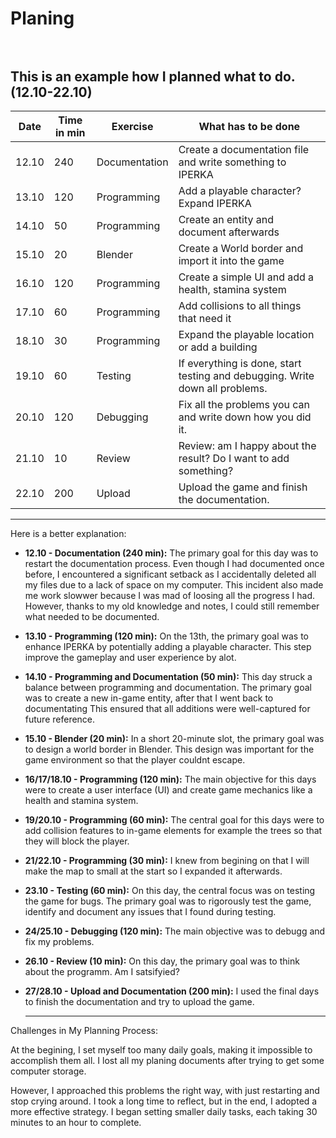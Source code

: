# Planing <br> <br>

This is an example how I planned what to do. (12.10-22.10)
--------------------------------------------------------------------------------------------------------------------------
| Date   | Time in min | Exercise         | What has to be done                                                          |
| ------ | ----------- | ---------------  | ---------------------------------------------------------------------------- |
| 12.10  |          240| Documentation    | Create a documentation file and write something to IPERKA                    |
| 13.10  |          120| Programming      | Add a playable character? Expand IPERKA                                      |
| 14.10  |           50| Programming      | Create an entity and document afterwards                                     |
| 15.10  |           20| Blender          | Create a World border and import it into the game                            |
| 16.10  |          120| Programming      | Create a simple UI and add a health, stamina system                          |
| 17.10  |           60| Programming      | Add collisions to all things that need it                                    |
| 18.10  |           30| Programming      | Expand the playable location or add a building                               |
| 19.10  |           60| Testing          | If everything is done, start testing and debugging. Write down all problems. |
| 20.10  |          120| Debugging        | Fix all the problems you can and write down how you did it.                  |
| 21.10  |           10| Review           | Review: am I happy about the result? Do I want to add something?             |
| 22.10  |          200| Upload           | Upload the game and finish the documentation.                                |
--------------------------------------------------------------------------------------------------------------------------


Here is a better explanation:

- **12.10 - Documentation (240 min):** The primary goal for this day was to restart the documentation process. Even though I had documented once before, I encountered a significant setback as I accidentally deleted all my files due to a lack of space on my computer. This incident also made me work slowwer because I was mad of loosing all the progress I had. However, thanks to my old knowledge and notes, I could still remember what needed to be documented.

- **13.10 - Programming (120 min):** On the 13th, the primary goal was to enhance IPERKA by potentially adding a playable character. This step improve the gameplay and user experience by alot.

- **14.10 - Programming and Documentation (50 min):** This day struck a balance between programming and documentation. The primary goal was to create a new in-game entity, after that I went back to documentating This ensured that all additions were well-captured for future reference.

- **15.10 - Blender (20 min):** In a short 20-minute slot, the primary goal was to design a world border in Blender. This design was important for the game environment so that the player couldnt escape.

- **16/17/18.10 - Programming (120 min):** The main objective for this days were to create a user interface (UI) and create game mechanics like a health and stamina system. 

- **19/20.10 - Programming (60 min):** The central goal for this days were to add collision features to in-game elements for example the trees so that they will block the player.

- **21/22.10 - Programming (30 min):** I knew from begining on that I will make the map to small at the start so I expanded it afterwards.
  
- **23.10 - Testing (60 min):** On this day, the central focus was on testing the game for bugs. The primary goal was to rigorously test the game, identify and document any issues that I found during testing.

- **24/25.10 - Debugging (120 min):** The main objective was to debugg and fix my problems.

- **26.10 - Review (10 min):** On this day, the primary goal was to think about the programm. Am I satsifyied?
  
- **27/28.10 - Upload and Documentation (200 min):** I used the final days to finish the documentation and try to upload the game.
  _______________

Challenges in My Planning Process:

At the begining, I set myself too many daily goals, making it impossible to accomplish them all.
I lost all my planing documents after trying to get some computer storage. <br>

However, I approached this problems the right way, with just restarting  and stop crying around. I took a long time to reflect, but in the end, I adopted a more effective strategy. I began setting smaller daily tasks, each taking 30 minutes to an hour to complete.
